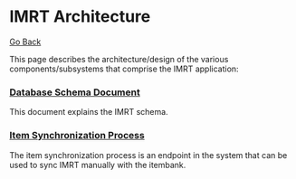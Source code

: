 # IMRT Architecture

[Go Back](../README.md)

This page describes the architecture/design of the various components/subsystems that comprise the IMRT application:

### [Database Schema Document](imrt_schema_document.md)
This document explains the IMRT schema.

### [Item Synchronization Process](item-sync.md)
The item synchronization process is an endpoint in the system that can be used to sync IMRT manually with the itembank.
